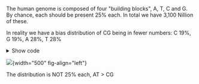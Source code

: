 The human genome is composed of four "building blocks", A, T, C and G. By chance, each should be present 25% each. In total we have 3,100 Nillion of these.

In reality we have a bias distribution of CG being in fewer numbers: C 19%, G 19%, A 28%, T 28%

<details>
  <summary>Show code</summary>

```{.r code-line-numbers="|1-3|5-8|5-13|15-16|18-26|28-31|"}
# Import the human genome sequence, version hg38
library(BSgenome.Hsapiens.UCSC.hg38)
genome <- BSgenome.Hsapiens.UCSC.hg38

# Only use annotated chromosomes (drop those not aligned properly)
chrom <- rownames(as.data.frame(seqinfo(genome)))
annotated_chrom <- grepl("_", chrom)
annotated_chrom <- chrom[!annotated_chrom]

#> annotated_chrom
# [1] "chr1"  "chr2"  "chr3"  "chr4"  "chr5"  "chr6"  "chr7"  "chr8"  "chr9" 
#[10] "chr10" "chr11" "chr12" "chr13" "chr14" "chr15" "chr16" "chr17" "chr18"
#[19] "chr19" "chr20" "chr21" "chr22" "chrX"  "chrY"  "chrM" 

# Choose pattern to match
nucleotides <- c("A", "C", "G", "T", "N")

# Count the pattern per chromosome, save to a list
count <- list()
for (chrom in annotated_chrom){
	print(paste("counting chrom:", chrom))
	
	count[[chrom]] <- sapply(nucleotides, function(nucleotide){
		countPattern(nucleotide, genome[[chrom]])
	})
}

# Convert list into a nice looking table
dat <- Reduce(function(x,y) rbind(x,y), count)
dat <- data.frame(dat)
rownames(dat) <- annotated_chrom
```

```{.r code-line-numbers=""}
# Calculate the column sums
x <- colSums(dat)
x <- round( x / sum(x), 2 )

labels <- paste(x * 100, "%" , names(x))
pie(x, labels = labels)
```

</details>

![](img/piechart_base_dist.png){width="500" fig-align="left"}

The distribution is NOT 25% each, AT > CG
